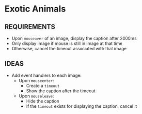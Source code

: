 # Exotic Animals

## REQUIREMENTS

- Upon `mouseover` of an image, display the caption after 2000ms
- Only display image if mouse is still in image at that time
- Otherwise, cancel the timeout associated with that image

## IDEAS

- Add event handlers to each image:
  - Upon `mouseenter`:
    - Create a `timeout`
    - Show the caption after the timeout
  - Upon `mouseleave`:
    - Hide the caption
    - If the `timeout` exists for displaying the caption, cancel it
